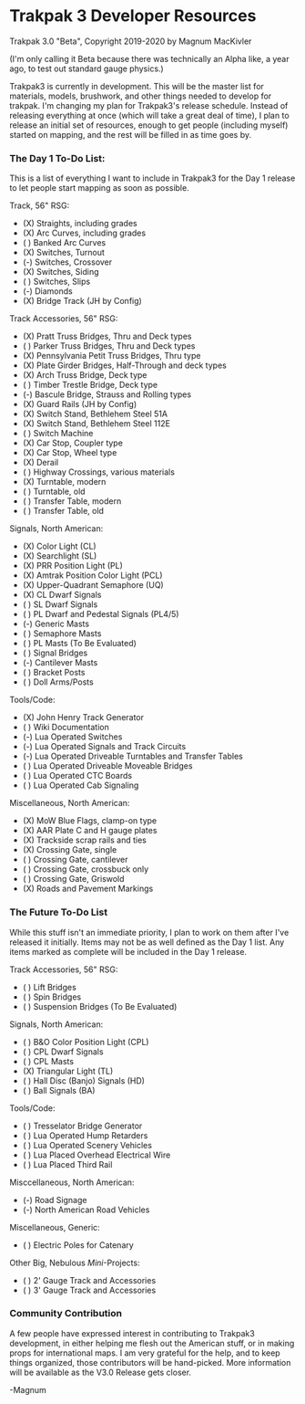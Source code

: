# Trakpak 3 Developer Resources

Trakpak 3.0 "Beta", Copyright 2019-2020 by Magnum MacKivler

(I'm only calling it Beta because there was technically an Alpha like, a year ago, to test out standard gauge physics.)

Trakpak3 is currently in development. This will be the master list for materials, models, brushwork, and other things needed to develop for trakpak. I'm changing my plan for Trakpak3's release schedule. Instead of releasing everything at once (which will take a great deal of time), I plan to release an initial set of resources, enough to get people (including myself) started on mapping, and the rest will be filled in as time goes by.

### The Day 1 To-Do List:

This is a list of everything I want to include in Trakpak3 for the Day 1 release to let people start mapping as soon as possible.

Track, 56" RSG:
* (X) Straights, including grades
* (X) Arc Curves, including grades
* ( ) Banked Arc Curves
* (X) Switches, Turnout
* (-) Switches, Crossover
* (X) Switches, Siding
* ( ) Switches, Slips
* (-) Diamonds
* (X) Bridge Track (JH by Config)

Track Accessories, 56" RSG:
* (X) Pratt Truss Bridges, Thru and Deck types
* ( ) Parker Truss Bridges, Thru and Deck types
* (X) Pennsylvania Petit Truss Bridges, Thru type
* (X) Plate Girder Bridges, Half-Through and deck types
* (X) Arch Truss Bridge, Deck type
* ( ) Timber Trestle Bridge, Deck type
* (-) Bascule Bridge, Strauss and Rolling types
* (X) Guard Rails (JH by Config)
* (X) Switch Stand, Bethlehem Steel 51A
* (X) Switch Stand, Bethlehem Steel 112E
* ( ) Switch Machine
* (X) Car Stop, Coupler type
* (X) Car Stop, Wheel type
* (X) Derail
* ( ) Highway Crossings, various materials
* (X) Turntable, modern
* ( ) Turntable, old
* ( ) Transfer Table, modern
* ( ) Transfer Table, old

Signals, North American:
* (X) Color Light (CL)
* (X) Searchlight (SL)
* (X) PRR Position Light (PL)
* (X) Amtrak Position Color Light (PCL)
* (X) Upper-Quadrant Semaphore (UQ)
* (X) CL Dwarf Signals
* ( ) SL Dwarf Signals
* ( ) PL Dwarf and Pedestal Signals (PL4/5)
* (-) Generic Masts
* ( ) Semaphore Masts
* ( ) PL Masts (To Be Evaluated)
* ( ) Signal Bridges
* (-) Cantilever Masts
* ( ) Bracket Posts
* ( ) Doll Arms/Posts

Tools/Code:
* (X) John Henry Track Generator
* ( ) Wiki Documentation
* (-) Lua Operated Switches
* (-) Lua Operated Signals and Track Circuits
* (-) Lua Operated Driveable Turntables and Transfer Tables
* ( ) Lua Operated Driveable Moveable Bridges
* ( ) Lua Operated CTC Boards
* ( ) Lua Operated Cab Signaling

Miscellaneous, North American:
* (X) MoW Blue Flags, clamp-on type
* (X) AAR Plate C and H gauge plates
* (X) Trackside scrap rails and ties
* (X) Crossing Gate, single
* ( ) Crossing Gate, cantilever
* ( ) Crossing Gate, crossbuck only
* ( ) Crossing Gate, Griswold
* (X) Roads and Pavement Markings

### The Future To-Do List

While this stuff isn't an immediate priority, I plan to work on them after I've released it initially. Items may not be as well defined as the Day 1 list. Any items marked as complete will be included in the Day 1 release.

Track Accessories, 56" RSG:
* ( ) Lift Bridges
* ( ) Spin Bridges
* ( ) Suspension Bridges (To Be Evaluated)

Signals, North American:
* ( ) B&O Color Position Light (CPL)
* ( ) CPL Dwarf Signals
* ( ) CPL Masts
* (X) Triangular Light (TL)
* ( ) Hall Disc (Banjo) Signals (HD)
* ( ) Ball Signals (BA)

Tools/Code:
* ( ) Tresselator Bridge Generator
* ( ) Lua Operated Hump Retarders
* ( ) Lua Operated Scenery Vehicles
* ( ) Lua Placed Overhead Electrical Wire
* ( ) Lua Placed Third Rail

Misccellaneous, North American:
* (-) Road Signage
* (-) North American Road Vehicles

Miscellaneous, Generic:
* ( ) Electric Poles for Catenary

Other Big, Nebulous *Mini*-Projects:
* ( ) 2' Gauge Track and Accessories
* ( ) 3' Gauge Track and Accessories

### Community Contribution

A few people have expressed interest in contributing to Trakpak3 development, in either helping me flesh out the American stuff, or in making props for international maps. I am very grateful for the help, and to keep things organized, those contributors will be hand-picked. More information will be available as the V3.0 Release gets closer.

-Magnum
